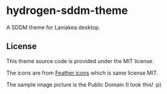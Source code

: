 hydrogen-sddm-theme
=====================
A SDDM theme for Laniakea desktop.

License
-----------------
This theme source code is provided under the MIT license.

The icons are from [Feather icons](https://github.com/feathericons/feather) which is same license MIT.

The sample image picture is the Public Domain (I took this! :p)
